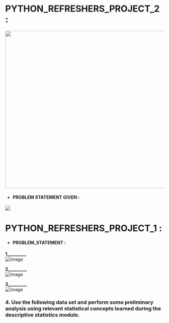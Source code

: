 # **PYTHON_REFRESHERS_PROJECT_2 :**

<image src  = "https://user-images.githubusercontent.com/98200001/171427027-359c44c4-da9d-4c5c-97ea-baa2a2a7f174.png" width = "800" height = "500">

- #### **PROBLEM STATEMENT GIVEN :**
<image src  = "https://user-images.githubusercontent.com/98200001/171426507-74f9746b-4d20-452a-bcc7-57789ea0e7e1.png" width = "auto" height = "auto">

# **PYTHON_REFRESHERS_PROJECT_1 :**  

- #### **PROBLEM_STATEMENT :**
**1_________**  
![image](https://user-images.githubusercontent.com/98200001/171683917-78d19872-721a-4400-902d-8e2dc2756f2c.png)
  
**2_________**   
![image](https://user-images.githubusercontent.com/98200001/171683937-1f6cd2d8-cea2-4336-9aab-f16778ef383a.png)

**3_________**   
![image](https://user-images.githubusercontent.com/98200001/171683952-aef82230-60ea-406c-990b-a24e67901049.png)

### **4. Use the following data set and perform some preliminary analysis using relevant statistical concepts learned during the descriptive statistics module.**  


  
